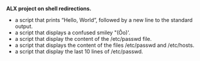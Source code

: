 **ALX project on shell redirections.**
- a script that prints “Hello, World”, followed by a new line to the standard output.
- a script that displays a confused smiley "(Ôo)'.
- a script that display the content of the /etc/passwd file.
- a script that displays the content of the files /etc/passwd and /etc/hosts.
- a script that display the last 10 lines of /etc/passwd.
